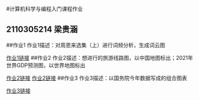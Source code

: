 #计算机科学与编程入门课程作业
## 2110305214 梁贵涵
##作业1
作业1描述：对周恩来选集（上）进行词频分析，生成词云图

[作业1链接](https://qiankunzhengen.github.io/wordCloud.html)
##作业2
作业2描述：想进行的旅游线路图，以中国地图标出；2021年世界GDP预测图，以世界地图标出

[作业2链接](https://qiankunzhengen.github.io/旅游线路图.html)
[作业2链接](https://qiankunzhengen.github.io/2021年世界各国GDP预测图.html)
##作业3
作业3描述：以国务院今年数据写成的组合图表

[作业3链接](https://qiankunzhengen.github.io/组合图.html)
